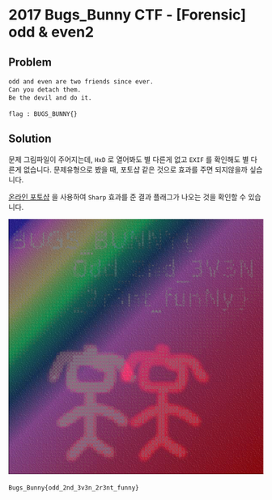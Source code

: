 # 2017 Bugs_Bunny CTF - [Forensic] odd & even2
## Problem
```
odd and even are two friends since ever.
Can you detach them.
Be the devil and do it.

flag : BUGS_BUNNY{}
```

## Solution
문제 그림파일이 주어지는데, `HxD` 로 열어봐도 별 다른게 없고 `EXIF` 를 확인해도 별 다른게 없습니다.
문제유형으로 봤을 때, 포토샵 같은 것으로 효과를 주면 되지않을까 싶습니다.

[온라인 포토샵](http://www.onlinephotoshopfree.net/) 을 사용하여 `Sharp` 효과를 준 결과 플래그가 나오는 것을 확인할 수 있습니다.

![Flag](flag.png)

`Bugs_Bunny{odd_2nd_3v3n_2r3nt_funny}`
